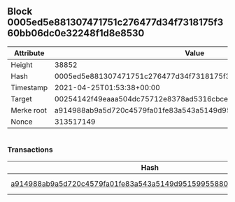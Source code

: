 ## Block 0005ed5e881307471751c276477d34f7318175f360bb06dc0e32248f1d8e8530

Attribute | Value
--- | ---
Height | 38852
Hash | 0005ed5e881307471751c276477d34f7318175f360bb06dc0e32248f1d8e8530
Timestamp | 2021-04-25T01:53:38+00:00
Target | 00254142f49eaaa504dc75712e8378ad5316cbcead634704b3734b6271167cc4
Merke root | a914988ab9a5d720c4579fa01fe83a543a5149d95159955880d5681e7aa7117a
Nonce | 313517149

```

```

### Transactions

Hash | Amount
--- | ---
[a914988ab9a5d720c4579fa01fe83a543a5149d95159955880d5681e7aa7117a](a914988ab9a5d720c4579fa01fe83a543a5149d95159955880d5681e7aa7117a.md) | 10.00000000 SKEPTI 
